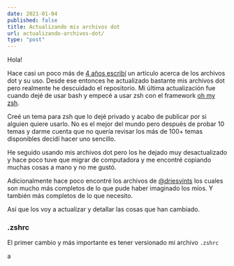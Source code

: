 ```yaml
---
date: 2021-01-04
published: false
title: Actualizando mis archivos dot
url: actualizando-archivos-dot/
type: "post"
---
```

Hola!

Hace casi un poco más de <a href="/usando-archivos-dot-para-aumentar-productividad/">4 años escribí</a> un artículo acerca de los archivos dot y su uso. Desde ese entonces he actualizado bastante mis archivos dot pero realmente he descuidado el repositorio. Mi última actualización fue cuando dejé de usar bash y empecé a usar zsh con el framework <a href="https://ohmyz.sh/" target="_blank">oh my zsh</a>.

Creé un tema para zsh que lo dejé privado y acabo de publicar por si alguien quiere usarlo. No es el mejor del mundo pero después de probar 10 temas y darme cuenta que no quería revisar los más de 100+ temas disponibles decidí hacer uno sencillo.

He seguido usando mis archivos dot pero los he dejado muy desactualizado y hace poco tuve que migrar de computadora y me encontré copiando muchas cosas a mano y no me gustó. 

Adicionalmente hace poco encontré los archivos de <a href="https://github.com/driesvints" target="_blank">@driesvints</a> los cuales son mucho más completos de lo que pude haber imaginado los míos. Y también más completos de lo que necesito.

Así que los voy a actualizar y detallar las cosas que han cambiado. 

### .zshrc

El primer cambio y más importante es tener versionado mi archivo `.zshrc`

a